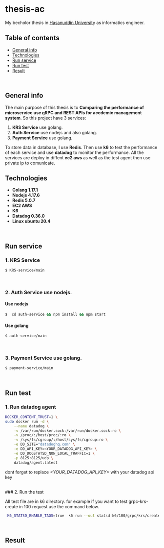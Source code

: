 # thesis-ac

My becholor thesis in [Hasanuddin University](https://unhas.ac.id/v2/) as informatics engineer.
<br>

## Table of contents

- [General info](#general-info)
- [Technologies](#technologies)
- [Run service](#run-service)
- [Run test](#run-test)
- [Result](#result)
<br>

## General info

The main purpose of this thesis is to **Comparing the performance of microservice use gRPC and REST APIs for acedemic management system**. So this project have 3 services:

1. **KRS Service** use golang.
2. **Auth Service** use nodejs and also golang.
3. **Payment Service** use golang.

To store data in database, I use **Redis**. Then use **k6** to test the performance of each service and use **datadog** to monitor the performance. All the services are deploy in diffent **ec2 aws** as well as the test agent then use private ip to comunicate.
<br>

## Technologies

- **Golang 1.17.1**
- **Nodejs 4.17.6**
- **Redis 5.0.7**
- **EC2 AWS**
- **K6**
- **Datadog 0.36.0**
- **Linux ubuntu 20.4**
<br>

## Run service

### 1. **KRS Service**

```bash
$ KRS-service/main
```
<br>

### 2. **Auth Service** use nodejs.

#### Use nodejs
```bash
$  cd auth-service && npm install && npm start
```

#### Use golang
```bash
$ auth-service/main
```
<br>

### 3. **Payment Service** use golang.

```bash
$ payment-service/main
```
<br>

## Run test

### 1. Run datadog agent

```bash
DOCKER_CONTENT_TRUST=1 \
sudo docker run -d \
    --name datadog \
    -v /var/run/docker.sock:/var/run/docker.sock:ro \
    -v /proc/:/host/proc/:ro \
    -v /sys/fs/cgroup/:/host/sys/fs/cgroup:ro \
    -e DD_SITE="datadoghq.com" \
    -e DD_API_KEY=<YOUR_DATADOG_API_KEY> \
    -e DD_DOGSTATSD_NON_LOCAL_TRAFFIC=1 \
    -p 8125:8125/udp \
    datadog/agent:latest
```
dont forget to replace *<YOUR_DATADOG_API_KEY>* with your datadog api key

<br>
### 2. Run the test
   
   All test file are in k6 directory. for example if you want to test grpc-krs-create in 100 request use the command below.
```bash
 K6_STATSD_ENABLE_TAGS=true  k6 run --out statsd k6/100/grpc/krs/create.js
```
<br>

## Result